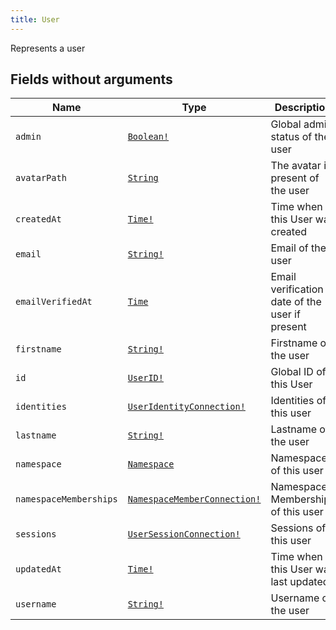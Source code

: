```yaml
---
title: User
---
```


Represents a user

## Fields without arguments

| Name | Type | Description |
|------|------|-------------|
| `admin` | [`Boolean!`](../scalar/boolean.md) | Global admin status of the user |
| `avatarPath` | [`String`](../scalar/string.md) | The avatar if present of the user |
| `createdAt` | [`Time!`](../scalar/time.md) | Time when this User was created |
| `email` | [`String!`](../scalar/string.md) | Email of the user |
| `emailVerifiedAt` | [`Time`](../scalar/time.md) | Email verification date of the user if present |
| `firstname` | [`String!`](../scalar/string.md) | Firstname of the user |
| `id` | [`UserID!`](../scalar/userid.md) | Global ID of this User |
| `identities` | [`UserIdentityConnection!`](../object/useridentityconnection.md) | Identities of this user |
| `lastname` | [`String!`](../scalar/string.md) | Lastname of the user |
| `namespace` | [`Namespace`](../object/namespace.md) | Namespace of this user |
| `namespaceMemberships` | [`NamespaceMemberConnection!`](../object/namespacememberconnection.md) | Namespace Memberships of this user |
| `sessions` | [`UserSessionConnection!`](../object/usersessionconnection.md) | Sessions of this user |
| `updatedAt` | [`Time!`](../scalar/time.md) | Time when this User was last updated |
| `username` | [`String!`](../scalar/string.md) | Username of the user |

